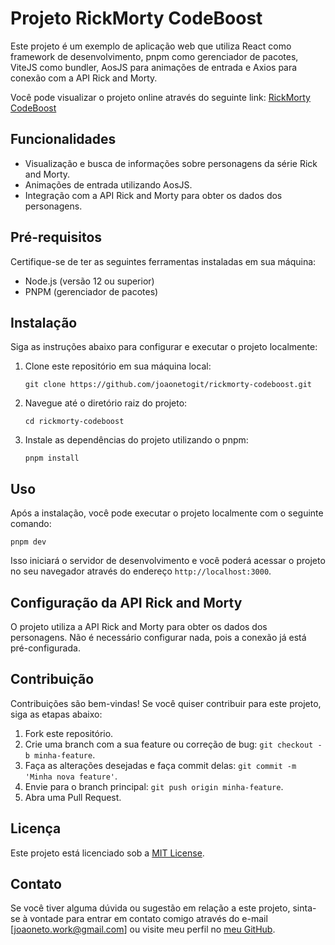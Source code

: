 # Projeto RickMorty CodeBoost

Este projeto é um exemplo de aplicação web que utiliza React como framework de desenvolvimento, pnpm como gerenciador de pacotes, ViteJS como bundler, AosJS para animações de entrada e Axios para conexão com a API Rick and Morty.

Você pode visualizar o projeto online através do seguinte link: [RickMorty CodeBoost](https://api-rickmorty-codeboost.netlify.app/)

## Funcionalidades

- Visualização e busca de informações sobre personagens da série Rick and Morty.
- Animações de entrada utilizando AosJS.
- Integração com a API Rick and Morty para obter os dados dos personagens.

## Pré-requisitos

Certifique-se de ter as seguintes ferramentas instaladas em sua máquina:

- Node.js (versão 12 ou superior)
- PNPM (gerenciador de pacotes)

## Instalação

Siga as instruções abaixo para configurar e executar o projeto localmente:

1. Clone este repositório em sua máquina local:

   ```
   git clone https://github.com/joaonetogit/rickmorty-codeboost.git
   ```

2. Navegue até o diretório raiz do projeto:

   ```
   cd rickmorty-codeboost
   ```

3. Instale as dependências do projeto utilizando o pnpm:

   ```
   pnpm install
   ```

## Uso

Após a instalação, você pode executar o projeto localmente com o seguinte comando:

```
pnpm dev
```

Isso iniciará o servidor de desenvolvimento e você poderá acessar o projeto no seu navegador através do endereço `http://localhost:3000`.

## Configuração da API Rick and Morty

O projeto utiliza a API Rick and Morty para obter os dados dos personagens. Não é necessário configurar nada, pois a conexão já está pré-configurada.

## Contribuição

Contribuições são bem-vindas! Se você quiser contribuir para este projeto, siga as etapas abaixo:

1. Fork este repositório.
2. Crie uma branch com a sua feature ou correção de bug: `git checkout -b minha-feature`.
3. Faça as alterações desejadas e faça commit delas: `git commit -m 'Minha nova feature'`.
4. Envie para o branch principal: `git push origin minha-feature`.
5. Abra uma Pull Request.

## Licença

Este projeto está licenciado sob a [MIT License](LICENSE).

## Contato

Se você tiver alguma dúvida ou sugestão em relação a este projeto, sinta-se à vontade para entrar em contato comigo através do e-mail [joaoneto.work@gmail.com] ou visite meu perfil no [meu GitHub](https://github.com/joaonetogit).

